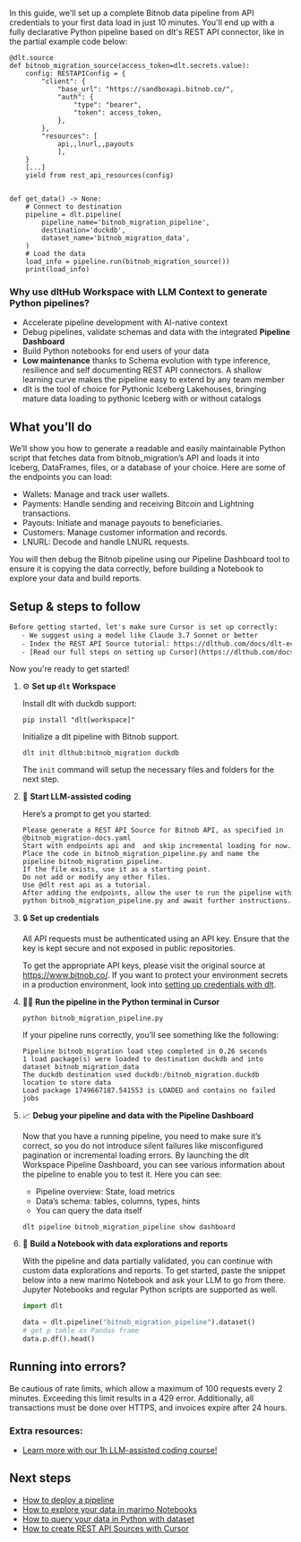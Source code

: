 In this guide, we'll set up a complete Bitnob data pipeline from API credentials to your first data load in just 10 minutes. You'll end up with a fully declarative Python pipeline based on dlt's REST API connector, like in the partial example code below:

```python-outcome
@dlt.source
def bitnob_migration_source(access_token=dlt.secrets.value):
    config: RESTAPIConfig = {
        "client": {
            "base_url": "https://sandboxapi.bitnob.co/",
            "auth": {
                "type": "bearer",
                "token": access_token,
            },
        },
        "resources": [
            api,,lnurl,,payouts
            ],
    }
    [...]
    yield from rest_api_resources(config)


def get_data() -> None:
    # Connect to destination
    pipeline = dlt.pipeline(
        pipeline_name='bitnob_migration_pipeline',
        destination='duckdb',
        dataset_name='bitnob_migration_data', 
    )
    # Load the data
    load_info = pipeline.run(bitnob_migration_source())
    print(load_info) 
```

### Why use dltHub Workspace with LLM Context to generate Python pipelines?

- Accelerate pipeline development with AI-native context
- Debug pipelines, validate schemas and data with the integrated **Pipeline Dashboard**
- Build Python notebooks for end users of your data
- **Low maintenance** thanks to Schema evolution with type inference, resilience and self documenting REST API connectors. A shallow learning curve makes the pipeline easy to extend by any team member
- dlt is the tool of choice for Pythonic Iceberg Lakehouses, bringing mature data loading to pythonic Iceberg with or without catalogs

## What you’ll do

We’ll show you how to generate a readable and easily maintainable Python script that fetches data from bitnob_migration’s API and loads it into Iceberg, DataFrames, files, or a database of your choice. Here are some of the endpoints you can load:

- Wallets: Manage and track user wallets.
- Payments: Handle sending and receiving Bitcoin and Lightning transactions.
- Payouts: Initiate and manage payouts to beneficiaries.
- Customers: Manage customer information and records.
- LNURL: Decode and handle LNURL requests.

You will then debug the Bitnob pipeline using our Pipeline Dashboard tool to ensure it is copying the data correctly, before building a Notebook to explore your data and build reports.

## Setup & steps to follow

```default
Before getting started, let's make sure Cursor is set up correctly:
   - We suggest using a model like Claude 3.7 Sonnet or better
   - Index the REST API Source tutorial: https://dlthub.com/docs/dlt-ecosystem/verified-sources/rest_api/ and add it to context as **@dlt rest api**
   - [Read our full steps on setting up Cursor](https://dlthub.com/docs/dlt-ecosystem/llm-tooling/cursor-restapi#23-configuring-cursor-with-documentation)
```

Now you're ready to get started!

1. ⚙️ **Set up `dlt` Workspace**
    
    Install dlt with duckdb support:
    ```shell
    pip install "dlt[workspace]"
    ```

    Initialize a dlt pipeline with Bitnob support.
    ```shell
    dlt init dlthub:bitnob_migration duckdb
    ```

    The `init` command will setup the necessary files and folders for the next step.
    
2. 🤠 **Start LLM-assisted coding**
    
    Here’s a prompt to get you started:
    
    ```prompt
    Please generate a REST API Source for Bitnob API, as specified in @bitnob_migration-docs.yaml 
    Start with endpoints api and  and skip incremental loading for now. 
    Place the code in bitnob_migration_pipeline.py and name the pipeline bitnob_migration_pipeline. 
    If the file exists, use it as a starting point. 
    Do not add or modify any other files. 
    Use @dlt rest api as a tutorial. 
    After adding the endpoints, allow the user to run the pipeline with python bitnob_migration_pipeline.py and await further instructions.
    ```

    
3. 🔒 **Set up credentials** 
    
    All API requests must be authenticated using an API key. Ensure that the key is kept secure and not exposed in public repositories.
    
    To get the appropriate API keys, please visit the original source at https://www.bitnob.co/.
    If you want to protect your environment secrets in a production environment, look into [setting up credentials with dlt](https://dlthub.com/docs/walkthroughs/add_credentials).
    
4. 🏃‍♀️ **Run the pipeline in the Python terminal in Cursor**
    
    ```shell
    python bitnob_migration_pipeline.py
    ```
    
    If your pipeline runs correctly, you’ll see something like the following:
    
    ```shell
    Pipeline bitnob_migration load step completed in 0.26 seconds
    1 load package(s) were loaded to destination duckdb and into dataset bitnob_migration_data
    The duckdb destination used duckdb:/bitnob_migration.duckdb location to store data
    Load package 1749667187.541553 is LOADED and contains no failed jobs
    ```
    
5. 📈 **Debug your pipeline and data with the Pipeline Dashboard**

    Now that you have a running pipeline, you need to make sure it’s correct, so you do not introduce silent failures like misconfigured pagination or incremental loading errors. By launching the dlt Workspace Pipeline Dashboard, you can see various information about the pipeline to enable you to test it. Here you can see:
    - Pipeline overview: State, load metrics
    - Data’s schema: tables, columns, types, hints
    - You can query the data itself
    
    ```shell
    dlt pipeline bitnob_migration_pipeline show dashboard
    ```
    
6. 🐍 **Build a Notebook with data explorations and reports**

    With the pipeline and data partially validated, you can continue with custom data explorations and reports. To get started, paste the snippet below into a new marimo Notebook and ask your LLM to go from there. Jupyter Notebooks and regular Python scripts are supported as well.

    
    ```python
    import dlt

   data = dlt.pipeline("bitnob_migration_pipeline").dataset()
   # get p table as Pandas frame
   data.p.df().head()
    ```

## Running into errors?

Be cautious of rate limits, which allow a maximum of 100 requests every 2 minutes. Exceeding this limit results in a 429 error. Additionally, all transactions must be done over HTTPS, and invoices expire after 24 hours.

### Extra resources:

- [Learn more with our 1h LLM-assisted coding course!](https://www.youtube.com/watch?v=GGid70rnJuM)

## Next steps

- [How to deploy a pipeline](https://dlthub.com/docs/walkthroughs/deploy-a-pipeline)
- [How to explore your data in marimo Notebooks](https://dlthub.com/docs/general-usage/dataset-access/marimo)
- [How to query your data in Python with dataset](https://dlthub.com/docs/general-usage/dataset-access/dataset)
- [How to create REST API Sources with Cursor](https://dlthub.com/docs/dlt-ecosystem/llm-tooling/cursor-restapi)
